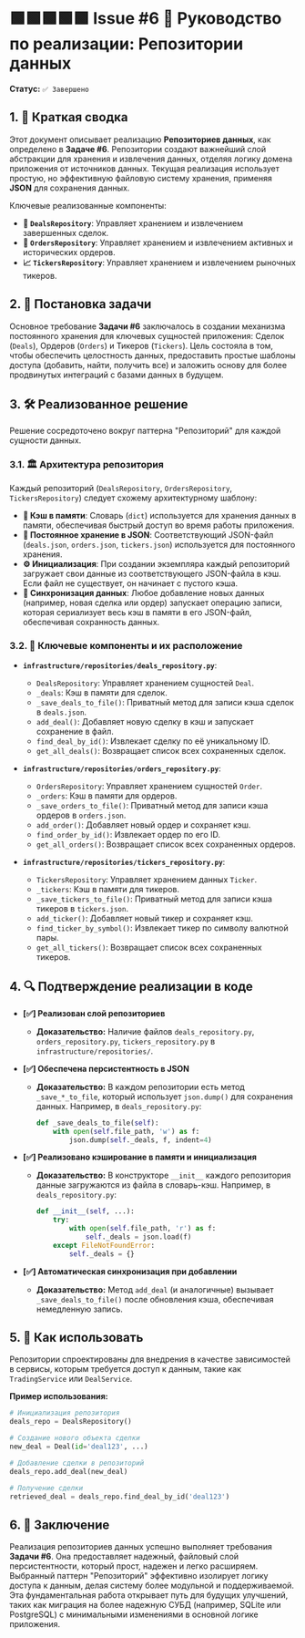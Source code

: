 # 🟩🟩🟩🟩🟩 Issue #6 📖 Руководство по реализации: Репозитории данных

**Статус:** `✅ Завершено`

## 1. 📝 Краткая сводка

Этот документ описывает реализацию **Репозиториев данных**, как определено в **Задаче #6**. Репозитории создают важнейший слой абстракции для хранения и извлечения данных, отделяя логику домена приложения от источников данных. Текущая реализация использует простую, но эффективную файловую систему хранения, применяя **JSON** для сохранения данных.

Ключевые реализованные компоненты:
- **💾 `DealsRepository`**: Управляет хранением и извлечением завершенных сделок.
- **📄 `OrdersRepository`**: Управляет хранением и извлечением активных и исторических ордеров.
- **📈 `TickersRepository`**: Управляет хранением и извлечением рыночных тикеров.

## 2. 🎯 Постановка задачи

Основное требование **Задачи #6** заключалось в создании механизма постоянного хранения для ключевых сущностей приложения: Сделок (`Deals`), Ордеров (`Orders`) и Тикеров (`Tickers`). Цель состояла в том, чтобы обеспечить целостность данных, предоставить простые шаблоны доступа (добавить, найти, получить все) и заложить основу для более продвинутых интеграций с базами данных в будущем.

## 3. 🛠️ Реализованное решение

Решение сосредоточено вокруг паттерна "Репозиторий" для каждой сущности данных.

### 3.1. 🏛️ Архитектура репозитория

Каждый репозиторий (`DealsRepository`, `OrdersRepository`, `TickersRepository`) следует схожему архитектурному шаблону:

- **🧠 Кэш в памяти**: Словарь (`dict`) используется для хранения данных в памяти, обеспечивая быстрый доступ во время работы приложения.
- **📄 Постоянное хранение в JSON**: Соответствующий JSON-файл (`deals.json`, `orders.json`, `tickers.json`) используется для постоянного хранения.
- **⚙️ Инициализация**: При создании экземпляра каждый репозиторий загружает свои данные из соответствующего JSON-файла в кэш. Если файл не существует, он начинает с пустого кэша.
- **🔄 Синхронизация данных**: Любое добавление новых данных (например, новая сделка или ордер) запускает операцию записи, которая сериализует весь кэш в памяти в его JSON-файл, обеспечивая сохранность данных.

### 3.2. 🧩 Ключевые компоненты и их расположение

- **`infrastructure/repositories/deals_repository.py`**:
    - `DealsRepository`: Управляет хранением сущностей `Deal`.
    - `_deals`: Кэш в памяти для сделок.
    - `_save_deals_to_file()`: Приватный метод для записи кэша сделок в `deals.json`.
    - `add_deal()`: Добавляет новую сделку в кэш и запускает сохранение в файл.
    - `find_deal_by_id()`: Извлекает сделку по её уникальному ID.
    - `get_all_deals()`: Возвращает список всех сохраненных сделок.

- **`infrastructure/repositories/orders_repository.py`**:
    - `OrdersRepository`: Управляет хранением сущностей `Order`.
    - `_orders`: Кэш в памяти для ордеров.
    - `_save_orders_to_file()`: Приватный метод для записи кэша ордеров в `orders.json`.
    - `add_order()`: Добавляет новый ордер и сохраняет кэш.
    - `find_order_by_id()`: Извлекает ордер по его ID.
    - `get_all_orders()`: Возвращает список всех сохраненных ордеров.

- **`infrastructure/repositories/tickers_repository.py`**:
    - `TickersRepository`: Управляет хранением данных `Ticker`.
    - `_tickers`: Кэш в памяти для тикеров.
    - `_save_tickers_to_file()`: Приватный метод для записи кэша тикеров в `tickers.json`.
    - `add_ticker()`: Добавляет новый тикер и сохраняет кэш.
    - `find_ticker_by_symbol()`: Извлекает тикер по символу валютной пары.
    - `get_all_tickers()`: Возвращает список всех сохраненных тикеров.

## 4. 🔍 Подтверждение реализации в коде

- **[✅] Реализован слой репозиториев**
  - **Доказательство:** Наличие файлов `deals_repository.py`, `orders_repository.py`, `tickers_repository.py` в `infrastructure/repositories/`.

- **[✅] Обеспечена персистентность в JSON**
  - **Доказательство:** В каждом репозитории есть метод `_save_*_to_file`, который использует `json.dump()` для сохранения данных. Например, в `deals_repository.py`:
    ```python
    def _save_deals_to_file(self):
        with open(self.file_path, 'w') as f:
            json.dump(self._deals, f, indent=4)
    ```

- **[✅] Реализовано кэширование в памяти и инициализация**
  - **Доказательство:** В конструкторе `__init__` каждого репозитория данные загружаются из файла в словарь-кэш. Например, в `deals_repository.py`:
    ```python
    def __init__(self, ...):
        try:
            with open(self.file_path, 'r') as f:
                self._deals = json.load(f)
        except FileNotFoundError:
            self._deals = {}
    ```

- **[✅] Автоматическая синхронизация при добавлении**
  - **Доказательство:** Метод `add_deal` (и аналогичные) вызывает `_save_deals_to_file()` после обновления кэша, обеспечивая немедленную запись.

## 5. 🚀 Как использовать

Репозитории спроектированы для внедрения в качестве зависимостей в сервисы, которым требуется доступ к данным, такие как `TradingService` или `DealService`.

**Пример использования:**

```python
# Инициализация репозитория
deals_repo = DealsRepository()

# Создание нового объекта сделки
new_deal = Deal(id='deal123', ...)

# Добавление сделки в репозиторий
deals_repo.add_deal(new_deal)

# Получение сделки
retrieved_deal = deals_repo.find_deal_by_id('deal123')
```

## 6. 🏁 Заключение

Реализация репозиториев данных успешно выполняет требования **Задачи #6**. Она предоставляет надежный, файловый слой персистентности, который прост, надежен и легко расширяем. Выбранный паттерн "Репозиторий" эффективно изолирует логику доступа к данным, делая систему более модульной и поддерживаемой. Эта фундаментальная работа открывает путь для будущих улучшений, таких как миграция на более надежную СУБД (например, SQLite или PostgreSQL) с минимальными изменениями в основной логике приложения.